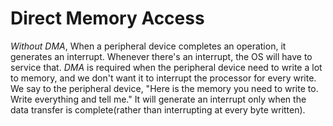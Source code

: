 # Direct Memory Access
*Without DMA*, When a peripheral device completes an operation, it generates an interrupt. Whenever there's an interrupt, the OS will have to service that. 
*DMA* is required when the peripheral device need to write a lot to memory, and we don't want it to interrupt the processor for every write. 
We say to the peripheral device, "Here is the memory you need to write to. Write everything and tell me."
It will generate an interrupt only when the data transfer is complete(rather than interrupting at every byte written).